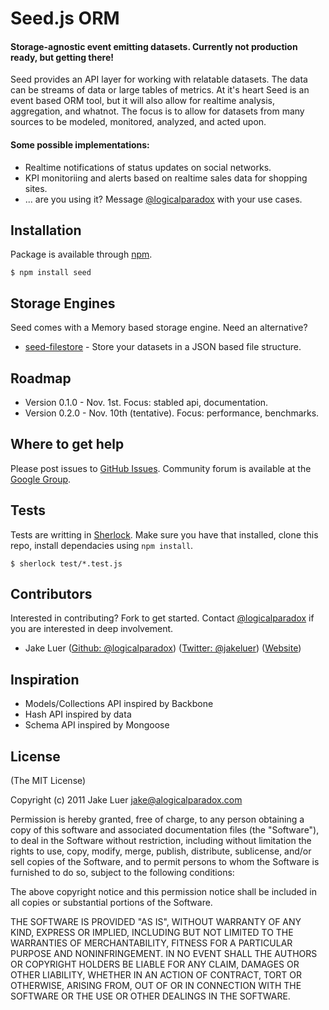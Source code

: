# Seed.js ORM

#### Storage-agnostic event emitting datasets. Currently not production ready, but getting there!

Seed provides an API layer for working with relatable datasets. The data can be streams of data or large tables 
of metrics. At it's heart Seed is an event based ORM tool, but it will also allow for realtime analysis, 
aggregation, and whatnot. The focus is to allow for datasets from many sources to be modeled, monitored,
analyzed, and acted upon.

#### Some possible implementations:

* Realtime notifications of status updates on social networks.
* KPI monitoriing and alerts based on realtime sales data for shopping sites.
* ... are you using it? Message [@logicalparadox](http://github.com/logicalparadox) with your use cases.

## Installation

Package is available through [npm](http://npmjs.org).

    $ npm install seed

## Storage Engines

Seed comes with a Memory based storage engine. Need an alternative?

* [seed-filestore](http://github.com/logicalparadox) - Store your datasets in a JSON based file structure.

## Roadmap

* Version 0.1.0 - Nov. 1st. Focus: stabled api, documentation.
* Version 0.2.0 - Nov. 10th (tentative). Focus: performance, benchmarks.

## Where to get help

Please post issues to [GitHub Issues](https://github.com/logicalparadox/seed/issues). 
Community forum is available at the [Google Group](https://groups.google.com/group/seedjs-orm).

## Tests

Tests are writting in [Sherlock](http://github.com/logicalparadox/sherlock). Make sure you have that installed, clone this repo, install dependacies using `npm install`.

    $ sherlock test/*.test.js

## Contributors

Interested in contributing? Fork to get started. Contact [@logicalparadox](http://github.com/logicalparadox) if you are interested in deep involvement.

* Jake Luer ([Github: @logicalparadox](http://github.com/logicalparadox)) ([Twitter: @jakeluer](http://twitter.com/jakeluer)) ([Website](http://alogicalparadox.com))

## Inspiration

* Models/Collections API inspired by Backbone
* Hash API inspired by data
* Schema API inspired by Mongoose

## License

(The MIT License)

Copyright (c) 2011 Jake Luer <jake@alogicalparadox.com>

Permission is hereby granted, free of charge, to any person obtaining a copy
of this software and associated documentation files (the "Software"), to deal
in the Software without restriction, including without limitation the rights
to use, copy, modify, merge, publish, distribute, sublicense, and/or sell
copies of the Software, and to permit persons to whom the Software is
furnished to do so, subject to the following conditions:

The above copyright notice and this permission notice shall be included in
all copies or substantial portions of the Software.

THE SOFTWARE IS PROVIDED "AS IS", WITHOUT WARRANTY OF ANY KIND, EXPRESS OR
IMPLIED, INCLUDING BUT NOT LIMITED TO THE WARRANTIES OF MERCHANTABILITY,
FITNESS FOR A PARTICULAR PURPOSE AND NONINFRINGEMENT. IN NO EVENT SHALL THE
AUTHORS OR COPYRIGHT HOLDERS BE LIABLE FOR ANY CLAIM, DAMAGES OR OTHER
LIABILITY, WHETHER IN AN ACTION OF CONTRACT, TORT OR OTHERWISE, ARISING FROM,
OUT OF OR IN CONNECTION WITH THE SOFTWARE OR THE USE OR OTHER DEALINGS IN
THE SOFTWARE.